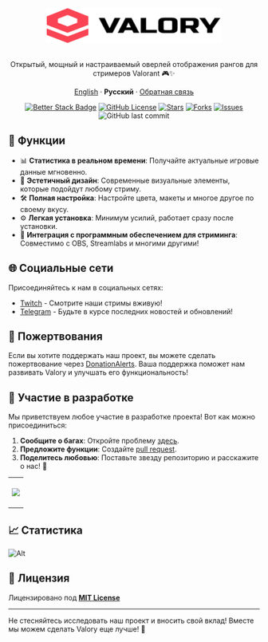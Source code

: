 <div align="center">
<a href="https://valory.su" target="_blank">
    <picture>
      <source media="(prefers-color-scheme: dark)" srcset="/.media/logo_dark.svg">
      <source media="(prefers-color-scheme: light)" srcset="/.media/logo_light.svg">
      <img alt="Valory" src="/.media/logo_light.svg" width="350" height="70" style="max-width: 100%;">
    </picture>
</a>
<br/>

<br/>Открытый, мощный и настраиваемый оверлей отображения рангов для стримеров Valorant 🎮✨<br/>

[English](./README.md) · **Русский** · [Обратная связь](https://github.com/ValoryLabs/Valory/issues/new)

[![Better Stack Badge](https://uptime.betterstack.com/status-badges/v1/monitor/1suhk.svg)](https://uptime.betterstack.com/?utm_source=status_badge)
[![GitHub License](https://img.shields.io/github/license/ValoryLabs/Valory?color=green)](https://github.com/ValoryLabs/Valory/blob/main/LICENSE)
[![Stars](https://img.shields.io/github/stars/ValoryLabs/Valory?style=flat&color=green)](https://github.com/ValoryLabs/Valory/stargazers)
[![Forks](https://img.shields.io/github/forks/ValoryLabs/Valory?style=flat&color=green)](https://github.com/ValoryLabs/Valory/forks)
[![Issues](https://img.shields.io/github/issues/ValoryLabs/Valory?style=flat)](https://github.com/ValoryLabs/Valory/issues)
![GitHub last commit](https://img.shields.io/github/last-commit/ValoryLabs/Valory)

</div>

## 🚀 Функции

- 📊 **Статистика в реальном времени**: Получайте актуальные игровые данные мгновенно.
- 🎨 **Эстетичный дизайн**: Современные визуальные элементы, которые подойдут любому стриму.
- 🛠️ **Полная настройка**: Настройте цвета, макеты и многое другое по своему вкусу.
- ⚙️ **Легкая установка**: Минимум усилий, работает сразу после установки.
- 🎥 **Интеграция с программным обеспечением для стриминга**: Совместимо с OBS, Streamlabs и многими другими!

## 🌐 Социальные сети

Присоединяйтесь к нам в социальных сетях:

- [Twitch](https://www.twitch.tv/MAGICXcmd) - Смотрите наши стримы вживую!
- [Telegram](https://t.me/magicxcmd) - Будьте в курсе последних новостей и обновлений!

## 💖 Пожертвования

Если вы хотите поддержать наш проект, вы можете сделать пожертвование через [DonationAlerts](https://www.donationalerts.com/r/haxgun).
Ваша поддержка поможет нам развивать Valory и улучшать его функциональность!

## 🤝 Участие в разработке

Мы приветствуем любое участие в разработке проекта! Вот как можно присоединиться:

1. **Сообщите о багах**: Откройте проблему [здесь](https://github.com/ValoryLabs/Valory/issues).
2. **Предложите функции**: Создайте [pull request](https://github.com/ValoryLabs/Valory/pulls).
3. **Поделитесь любовью**: Поставьте звезду репозиторию и расскажите о нас! 🌟

<div align="center">
    <a href="https://github.com/ValoryLabs/Valory/graphs/contributors" target="_blank">
      <table>
        <tr>
          <th colspan="2">
            <br><img src="https://contrib.rocks/image?repo=ValoryLabs/Valory" /><br><br>
          </th>
        </tr>
      </table>
    </a>
</div>

## 📈 Статистика

![Alt](https://repobeats.axiom.co/api/embed/e91b995613edb98be8e46506a0d92d380ab3505b.svg "Repobeats analytics image")

## 📜 Лицензия

Лицензировано под **[MIT License](https://github.com/ValoryLabs/Valory/blob/main/LICENSE)**

---

Не стесняйтесь исследовать наш проект и вносить свой вклад! Вместе мы можем сделать Valory еще лучше! 💪
